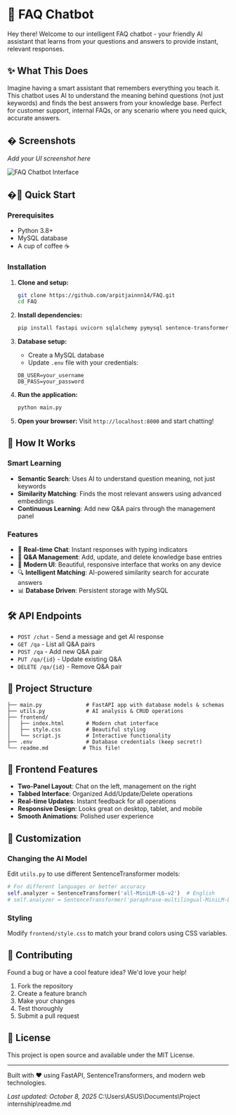 # 🤖 FAQ Chatbot

Hey there! Welcome to our intelligent FAQ chatbot - your friendly AI assistant that learns from your questions and answers to provide instant, relevant responses.

## ✨ What This Does

Imagine having a smart assistant that remembers everything you teach it. This chatbot uses AI to understand the meaning behind questions (not just keywords) and finds the best answers from your knowledge base. Perfect for customer support, internal FAQs, or any scenario where you need quick, accurate answers.

## � Screenshots

*Add your UI screenshot here*

![FAQ Chatbot Interface](images\UI.png)

## �🚀 Quick Start

### Prerequisites
- Python 3.8+
- MySQL database
- A cup of coffee ☕

### Installation

1. **Clone and setup:**
   ```bash
   git clone https://github.com/arpitjainnn14/FAQ.git
   cd FAQ
   ```

2. **Install dependencies:**
   ```bash
   pip install fastapi uvicorn sqlalchemy pymysql sentence-transformers python-dotenv numpy
   ```

3. **Database setup:**
   - Create a MySQL database
   - Update `.env` file with your credentials:
   ```
   DB_USER=your_username
   DB_PASS=your_password
   ```

4. **Run the application:**
   ```bash
   python main.py
   ```

5. **Open your browser:**
   Visit `http://localhost:8000` and start chatting!

## 🎯 How It Works

### Smart Learning
- **Semantic Search**: Uses AI to understand question meaning, not just keywords
- **Similarity Matching**: Finds the most relevant answers using advanced embeddings
- **Continuous Learning**: Add new Q&A pairs through the management panel

### Features
- 💬 **Real-time Chat**: Instant responses with typing indicators
- 📝 **Q&A Management**: Add, update, and delete knowledge base entries
- 🎨 **Modern UI**: Beautiful, responsive interface that works on any device
- 🔍 **Intelligent Matching**: AI-powered similarity search for accurate answers
- 📊 **Database Driven**: Persistent storage with MySQL

## 🛠️ API Endpoints

- `POST /chat` - Send a message and get AI response
- `GET /qa` - List all Q&A pairs
- `POST /qa` - Add new Q&A pair
- `PUT /qa/{id}` - Update existing Q&A
- `DELETE /qa/{id}` - Remove Q&A pair

## 📁 Project Structure

```
├── main.py              # FastAPI app with database models & schemas
├── utils.py             # AI analysis & CRUD operations
├── frontend/
│   ├── index.html       # Modern chat interface
│   ├── style.css        # Beautiful styling
│   └── script.js        # Interactive functionality
├── .env                 # Database credentials (keep secret!)
└── readme.md           # This file!
```

## 🎨 Frontend Features

- **Two-Panel Layout**: Chat on the left, management on the right
- **Tabbed Interface**: Organized Add/Update/Delete operations
- **Real-time Updates**: Instant feedback for all operations
- **Responsive Design**: Looks great on desktop, tablet, and mobile
- **Smooth Animations**: Polished user experience

## 🔧 Customization

### Changing the AI Model
Edit `utils.py` to use different SentenceTransformer models:
```python
# For different languages or better accuracy
self.analyzer = SentenceTransformer('all-MiniLM-L6-v2')  # English
# self.analyzer = SentenceTransformer('paraphrase-multilingual-MiniLM-L12-v2')  # Multi-language
```

### Styling
Modify `frontend/style.css` to match your brand colors using CSS variables.

## 🤝 Contributing

Found a bug or have a cool feature idea? We'd love your help!

1. Fork the repository
2. Create a feature branch
3. Make your changes
4. Test thoroughly
5. Submit a pull request

## 📄 License

This project is open source and available under the MIT License.

---

Built with ❤️ using FastAPI, SentenceTransformers, and modern web technologies.

*Last updated: October 8, 2025*</content>
<parameter name="filePath">C:\Users\ASUS\Documents\Project internship\readme.md
